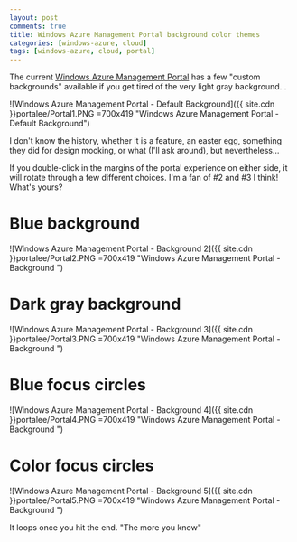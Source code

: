 ```yaml
---
layout: post
comments: true
title: Windows Azure Management Portal background color themes
categories: [windows-azure, cloud]
tags: [windows-azure, cloud, portal]
---
```

The current [Windows Azure Management Portal](https://manage.windowsazure.com/) has a few "custom backgrounds" available if you get tired of the very light gray background...

![Windows Azure Management Portal - Default Background]({{ site.cdn }}portalee/Portal1.PNG =700x419 "Windows Azure Management Portal - Default Background")


I don't know the history, whether it is a feature, an easter egg, something they did for design mocking, or what (I'll ask around), but nevertheless...

If you double-click in the margins of the portal experience on either side, it will rotate through a few different choices. I'm a fan of #2 and #3 I think! What's yours?

# Blue background 
![Windows Azure Management Portal - Background 2]({{ site.cdn }}portalee/Portal2.PNG =700x419 "Windows Azure Management Portal - Background ")

# Dark gray background
![Windows Azure Management Portal - Background 3]({{ site.cdn }}portalee/Portal3.PNG =700x419 "Windows Azure Management Portal - Background ")

# Blue focus circles
![Windows Azure Management Portal - Background 4]({{ site.cdn }}portalee/Portal4.PNG =700x419 "Windows Azure Management Portal - Background ")

# Color focus circles
![Windows Azure Management Portal - Background 5]({{ site.cdn }}portalee/Portal5.PNG =700x419 "Windows Azure Management Portal - Background ")

It loops once you hit the end. "The more you know"
